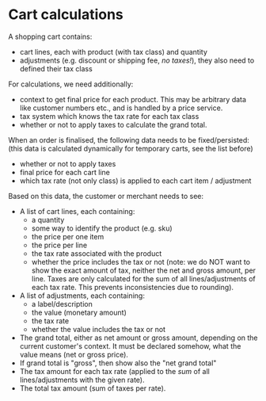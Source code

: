 Cart calculations
=======


A shopping cart contains:

* cart lines, each with product (with tax class) and quantity
* adjustments (e.g. discount or shipping fee, *no taxes!*), they also need
  to defined their tax class

For calculations, we need additionally:

* context to get final price for each product. This may be arbitrary data
  like customer numbers etc., and is handled by a price service.
* tax system which knows the tax rate for each tax class
* whether or not to apply taxes to calculate the grand total.

When an order is finalised, the following data needs to be fixed/persisted:
(this data is calculated dynamically for temporary carts, see the list before)

* whether or not to apply taxes
* final price for each cart line
* which tax rate (not only class) is applied to each cart item / adjustment

Based on this data, the customer or merchant needs to see:

* A list of cart lines, each containing:
  - a quantity
  - some way to identify the product (e.g. sku)
  - the price per one item
  - the price per line
  - the tax rate associated with the product
  - whether the price includes the tax or not
    (note: we do NOT want to show the exact amount of tax,
    neither the net and gross amount, per line. Taxes are only
    calculated for the sum of all lines/adjustments of each tax rate.
    This prevents inconsistencies due to rounding).
* A list of adjustments, each containing:
  - a label/description
  - the value (monetary amount)
  - the tax rate
  - whether the value includes the tax or not
* The grand total, either as net amount or gross amount, depending
  on the current customer's context. It must be declared somehow,
  what the value means (net or gross price).
* If grand total is "gross", then show also the "net grand total"
* The tax amount for each tax rate (applied to the *sum* of all
  lines/adjustments with the given rate).
* The total tax amount (sum of taxes per rate).
